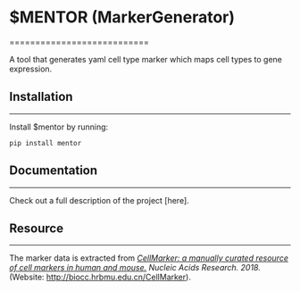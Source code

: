 # $MENTOR (MarkerGenerator)
===========================

A tool that generates yaml cell type marker which maps cell types to gene expression.    

## Installation
----------------
Install $mentor by running:
```
pip install mentor
```

## Documentation
-----------------
Check out a full description of the project [here].

## Resource
------------
The marker data is extracted from *[CellMarker: a manually curated resource of cell markers in human and mouse.](https://academic.oup.com/nar/article/47/D1/D721/5115823) Nucleic Acids Research. 2018.* (Website: http://biocc.hrbmu.edu.cn/CellMarker).



<!-- A tool which extracts marker data from *[CellMarker: a manually curated resource of cell markers in human and mouse.](https://academic.oup.com/nar/article/47/D1/D721/5115823) Nucleic Acids Research. 2018.* (Website: http://biocc.hrbmu.edu.cn/CellMarker) and generates cell type marker.

Usage:
```
astir-marker <input_csv> <output_yaml> -t/--tissue <tissue> 
```
The first row of the `<input_csv>` csv file (as column names) should be the feature names (protein genes) of the single-cell data. 

The outputting yaml file `<output_yaml>` contains a dictionary as follow:
```
cell_type:
  Basal epithelial cell:
  - Vimentin
  - Cytokeratin 14
  - Cytokeratin 5
  Epithelial cell:
  - SMA
  - Cytokeratin 8/18
  Luminal epithelial cell:
  - Cytokeratin 8/18
  - Cytokeratin 19
  Myoepithelial cell:
  - Cytokeratin 14
  - SMA
  - CD44
  ```

If `<tissue>` is specified, the outputting yaml file will only extract cell type mapping within the corresponding tissue. Otherwise, the whole dataset would be searched. -->
